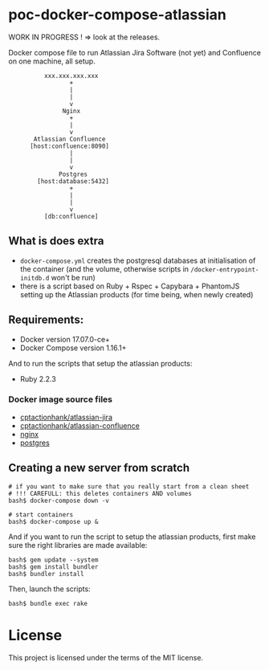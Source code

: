 # poc-docker-compose-atlassian

WORK IN PROGRESS ! => look at the releases.

Docker compose file to run Atlassian Jira Software (not yet) and Confluence on one machine, all setup.

```
          xxx.xxx.xxx.xxx
                 +
                 |
                 |
                 v
               Nginx
                 +
                 |
                 v
       Atlassian Confluence
      [host:confluence:8090]
                 |
                 |
                 v
              Postgres
        [host:database:5432]
                 +
                 |
                 |
                 v
          [db:confluence]
```

## What is does extra

- `docker-compose.yml` creates the postgresql databases at initialisation of the container (and the volume, otherwise scripts in 
`/docker-entrypoint-initdb.d` won't be run)
- there is a script based on Ruby + Rspec + Capybara + PhantomJS setting up the Atlassian products 
(for time being, when newly created)

## Requirements:

- Docker version 17.07.0-ce+
- Docker Compose version 1.16.1+

And to run the scripts that setup the atlassian products:
- Ruby 2.2.3

### Docker image source files

- [cptactionhank/atlassian-jira](https://hub.docker.com/r/cptactionhank/atlassian-jira/)
- [cptactionhank/atlassian-confluence](https://hub.docker.com/r/cptactionhank/atlassian-confluence/)
- [nginx](https://hub.docker.com/_/nginx/)
- [postgres](https://hub.docker.com/_/postgres/)

## Creating a new server from scratch

```
# if you want to make sure that you really start from a clean sheet 
# !!! CAREFULL: this deletes containers AND volumes
bash$ docker-compose down -v

# start containers
bash$ docker-compose up &
```
And if you want to run the script to setup the atlassian products, first make sure the right libraries are
made available:

```
bash$ gem update --system
bash$ gem install bundler
bash$ bundler install
```
Then, launch the scripts:
```
bash$ bundle exec rake
``` 

# License

This project is licensed under the terms of the MIT license.